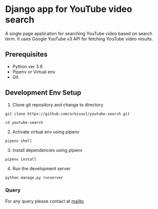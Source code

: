 # Django app for YouTube video search

A single page application for searching YouTube video based on search term. It uses Google YouTube v3 API for fetching YouTube video results.

## Prerequisites
- Python ver 3.9
- Pipenv or Virtual env
- Git

## Development Env Setup
1. Clone git repository and change to directory
```git
git clone https://github.com/arkisoul/youtube-search.git
```
```shell
cd youtube-search
```
2. Activate virtual env using pipenv
```pipenv
pipenv shell
```
3. Install dependencies using pipenv
```pipenv
pipenv install
```
4. Run the development server
```python
python manage.py runserver
```

### Query
For any query please contact at [mailto](mailto:arpit.jain@live.com)